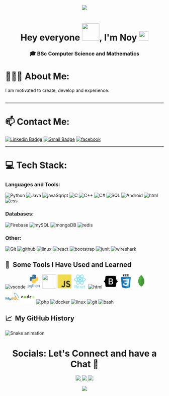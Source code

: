 <p align="center">
  <img src="https://capsule-render.vercel.app/api?type=waving&color=gradient&text=Hello!&height=100&section=header"/>
</p>
<h1 align="center">Hey everyone <img src="https://github.com/NoobMahbub/NoobMahbub/blob/main/Wave.gif" height="55px" width="55px">, I'm Noy
<a href="https://www.linkedin.com/in/noy-osi/">
  <img height="30px" width="30px" src="https://user-images.githubusercontent.com/46517096/166973395-19676cd8-f8ec-4abf-83ff-da8243505b82.png"/>
</a></h1>
<h3 align="center">🎓 BSc Computer Science and Mathematics  </h3>

# 👨🏻‍💻 About Me:
I am motivated to create, develop and experience.<br>
<br>
<hr>


# 📫 Contact Me:

[![Linkedin Badge](https://img.shields.io/badge/-Linkedin-blue?style=flat-square&logo=Linkedin&logoColor=white&link=https://www.linkedin.com/in/noy-osi/)](https://www.linkedin.com/in/noy-osi/)
[![Gmail Badge](https://img.shields.io/badge/-noyosi2212@gmail.com-c14438?style=flat-square&logo=Gmail&logoColor=white&link=mailto:noyosi2212@gmail.com)](mailto:noyosi2212@gmail.com)
<a href="https://www.facebook.com/noyosi/"><img src="https://img.shields.io/badge/Facebook-1877F2?style=for-the-badge&logo=facebook&logoColor=white" alt="facebook" height="20"/></a>
<hr>




</p>

# 💻 Tech Stack:

### Languages and Tools:
<p align="left"> 
<span>
<img alt="Python" src="https://img.shields.io/badge/python%20-%2314354C.svg?&style=for-the-badge&logo=python&logoColor=white"/>
<img alt="Java" src="https://img.shields.io/badge/java-%23ED8B00.svg?&style=for-the-badge&logo=java&logoColor=white"/>
<img src="https://img.shields.io/badge/JavaScript-F7DF1E?style=for-the-badge&logo=javascript&logoColor=black" alt="javaSqript">
<img alt="C" src="https://img.shields.io/badge/c%20-%2300599C.svg?&style=for-the-badge&logo=c&logoColor=white"/>
<img alt="C++" src="https://img.shields.io/badge/c++%20-%2300599C.svg?&style=for-the-badge&logo=c%2B%2B&ogoColor=white"/>
<img alt="C#" src="https://img.shields.io/badge/c%23-%23239120.svg?&style=for-the-badge&logo=c-sharp&logoColor=white"/>
<img alt="SQL" src="https://img.shields.io/badge/sql-%2300599C.svg?&style=for-the-badge&logo=sql&logoColor=white"/>
<img alt="Android" src="https://img.shields.io/badge/Android-3DDC84?style=for-the-badge&logo=android&logoColor=white" />
<img src="https://img.shields.io/badge/HTML5-E34F26?style=for-the-badge&logo=html5&logoColor=white" alt="html">
<img src="https://img.shields.io/badge/CSS-239120?&style=for-the-badge&logo=css3&logoColor=white" alt="css">
<span/>

### Databases:
<p align="left"> 
<span>
  <img alt="Firebase" src="https://img.shields.io/badge/firebase%20-%23039BE5.svg?&style=for-the-badge&logo=firebase"/>
  <img alt="mySQL" src="https://img.shields.io/badge/MySQL-00000F?&style=for-the-badge&logo=mysql&logoColor=white"/>
  <img src="https://img.shields.io/badge/MongoDB-4EA94B?style=for-the-badge&logo=mongodb&logoColor=white" alt="mongoDB">
  <img src="https://img.shields.io/badge/redis-%23DD0031.svg?style=for-the-badge&logo=redis&logoColor=white" alt="redis">
<span/>

### Other:
<p align="left"> 
<span>
<img alt="Git" src="https://img.shields.io/badge/git%20-%23F05033.svg?&style=for-the-badge&logo=git&logoColor=white"/>
<img src="https://img.shields.io/badge/GitHub-100000?style=for-the-badge&logo=github&logoColor=white" alt="github">
<img src="https://img.shields.io/badge/Linux-FCC624?style=for-the-badge&logo=linux&logoColor=black" alt="linux"/>
<img src="https://img.shields.io/badge/React-20232A?style=for-the-badge&logo=react&logoColor=61DAFB" alt="react">
<img src="https://img.shields.io/badge/Bootstrap-20232A?style=for-the-badge&logo=bootstrap&logoColor=61DAFB" alt="bootstrap" height="30"/>
<img src="https://img.shields.io/badge/Junit5-25A162?style=for-the-badge&logo=junit5&logoColor=white" alt="junit" height="30"/>
<img src="https://img.shields.io/badge/wireshark-%232671E5.svg?style=for-the-badge&logo=wireshark&logoColor=white" alt="wireshark">
<span/>


<h2> 🚀 &nbsp;Some Tools I Have Used and Learned</h2>
<p align="left">
<img src="https://cdn.jsdelivr.net/gh/devicons/devicon/icons/vscode/vscode-original.svg" alt="vscode" width="45" height="45"/>
<img src="https://raw.githubusercontent.com/devicons/devicon/master/icons/python/python-original-wordmark.svg" alt="python" width="45" height="45" />
<img src="https://cdn.jsdelivr.net/gh/devicons/devicon/icons/cplusplus/cplusplus-original.svg" width="45" height="45"/>
<img src="https://raw.githubusercontent.com/devicons/devicon/master/icons/javascript/javascript-original.svg" alt="javascript" width="45" height="45" />
<img src="https://raw.githubusercontent.com/devicons/devicon/master/icons/react/react-original-wordmark.svg" alt="react" width="45" height="45" />
<img src="https://cdn.jsdelivr.net/gh/devicons/devicon/icons/html5/html5-original.svg" alt="html" width="45" height="45"/>
<img src="https://raw.githubusercontent.com/devicons/devicon/master/icons/bootstrap/bootstrap-plain.svg" alt="bootstrap" width="45" height="45" />
<img src="https://raw.githubusercontent.com/devicons/devicon/master/icons/css3/css3-original-wordmark.svg" alt="css3" width="45" height="45" />
<img src="https://raw.githubusercontent.com/devicons/devicon/master/icons/mongodb/mongodb-original.svg" alt="mongodb" width="45" height="45" />
<img src="https://raw.githubusercontent.com/devicons/devicon/master/icons/mysql/mysql-original-wordmark.svg" alt="mysql" width="45" height="45" />
<img src="https://raw.githubusercontent.com/devicons/devicon/master/icons/nodejs/nodejs-original-wordmark.svg" alt="nodejs" width="45" height="45" />
<img src="https://cdn.jsdelivr.net/gh/devicons/devicon/icons/php/php-original.svg" alt="php" width="45" height="45"/>
<img src="https://cdn.jsdelivr.net/gh/devicons/devicon/icons/docker/docker-original.svg" alt="docker" width="45" height="45"/>
<img src="https://cdn.jsdelivr.net/gh/devicons/devicon/icons/linux/linux-original.svg" alt="linux" width="45" height="45"/>       
<img src="https://cdn.jsdelivr.net/gh/devicons/devicon/icons/git/git-original.svg" alt="git" width="45" height="45"/>
<img src="https://cdn.jsdelivr.net/gh/devicons/devicon/icons/bash/bash-original.svg" alt="bash" width="45" height="45"/> 
</p>
</p>


<h2> 📈 &nbsp;My GitHub History</h2>

![Snake animation](https://github.com/thepiyushmalhotra/thepiyushmalhotra/blob/output/github-contribution-grid-snake.svg)

<h1 align="center">
Socials: Let's Connect and have a Chat 💬
</h1>

<p align="center">
<a href="https://www.linkedin.com/in/noy-osi/">
  <img height="50" src="https://user-images.githubusercontent.com/46517096/166973395-19676cd8-f8ec-4abf-83ff-da8243505b82.png"/>
</a>
<a href="https://www.instagram.com/noy_osi/">
  <img height="50" src="https://user-images.githubusercontent.com/46517096/166974368-9798f39f-1f46-499c-b14e-81f0a3f83a06.png"/>
</a>
<a href="https://www.facebook.com/noyosi/"><img height="50" img src="https://www.freepnglogos.com/uploads/facebook-logo-icon/facebook-logo-icon-file-facebook-icon-svg-wikimedia-commons-4.png"/></a>  

<br>

<p align="center">
  <img src="https://capsule-render.vercel.app/api?type=waving&color=gradient&height=100&section=footer"/>
</p>
